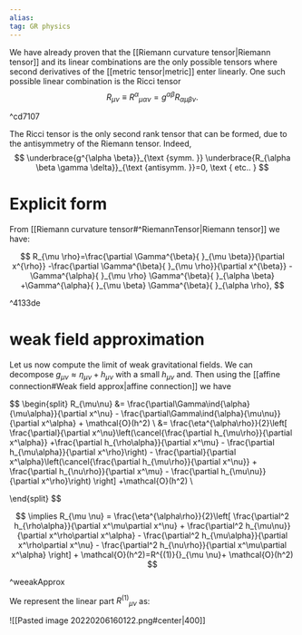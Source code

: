 ```yaml
---
alias:
tag: GR physics
---
```


We have already proven that the [[Riemann curvature tensor|Riemann tensor]] and its linear combinations are the only possible tensors where second derivatives of the [[metric tensor|metric]] enter linearly. One such possible linear combination is the Ricci tensor
$$
R_{\mu \nu} \equiv R^{\alpha}{ }_{\mu \alpha \nu}=g^{\alpha \beta} R_{\alpha \mu \beta \nu} .
$$

^cd7107

The Ricci tensor is the only second rank tensor that can be formed, due to the antisymmetry of the Riemann tensor. Indeed,
$$
\underbrace{g^{\alpha \beta}}_{\text {symm. }} \underbrace{R_{\alpha \beta \gamma \delta}}_{\text {antisymm. }}=0, \text { etc.. }
$$

# Explicit form


From [[Riemann curvature tensor#^RiemannTensor|Riemann tensor]] we have:

$$
R_{\mu \rho}=\frac{\partial \Gamma^{\beta}{ }_{\mu \beta}}{\partial x^{\rho}}
-\frac{\partial \Gamma^{\beta}{ }_{\mu \rho}}{\partial x^{\beta}}
-\Gamma^{\alpha}{ }_{\mu \rho} \Gamma^{\beta}{ }_{\alpha \beta}
+\Gamma^{\alpha}{ }_{\mu \beta} \Gamma^{\beta}{ }_{\alpha \rho},
$$

^4133de


# weak field approximation



Let us now compute the limit of weak gravitational fields. We can decompose $g_{\mu \nu} \approx \eta_{\mu \nu}+h_{\mu \nu}$ with a small $h_{\mu \nu}$ and. Then using the [[affine connection#Weak field approx|affine connection]] we have

$$
\begin{split}
    R_{\mu\nu} &= \frac{\partial\Gamma\ind{\alpha}{\mu\alpha}}{\partial x^\nu} - \frac{\partial\Gamma\ind{\alpha}{\mu\nu}}{\partial x^\alpha} + \mathcal{O}(h^2) \\
    &= \frac{\eta^{\alpha\rho}}{2}\left[ \frac{\partial}{\partial x^\nu}\left(\cancel{\frac{\partial h_{\mu\rho}}{\partial x^\alpha}} +\frac{\partial h_{\rho\alpha}}{\partial x^\mu} - \frac{\partial h_{\mu\alpha}}{\partial x^\rho}\right) - \frac{\partial}{\partial x^\alpha}\left(\cancel{\frac{\partial h_{\mu\rho}}{\partial x^\nu}} + \frac{\partial h_{\nu\rho}}{\partial x^\mu} - \frac{\partial h_{\mu\nu}}{\partial x^\rho}\right) \right] +\mathcal{O}(h^2) \\
    
\end{split}
$$


$$
\implies R_{\mu \nu}  = \frac{\eta^{\alpha\rho}}{2}\left[ \frac{\partial^2 h_{\rho\alpha}}{\partial x^\mu\partial x^\nu} + \frac{\partial^2 h_{\mu\nu}}{\partial x^\rho\partial x^\alpha} - \frac{\partial^2 h_{\mu\alpha}}{\partial x^\rho\partial x^\nu} - \frac{\partial^2 h_{\nu\rho}}{\partial x^\mu\partial x^\alpha} \right] + \mathcal{O}(h^2)=R^{(1)}{}_{\mu \nu}+ \mathcal{O}(h^2)
$$

^weeakApprox

We represent the linear part $R^{(1)}{}_{\mu \nu}$ as:

![[Pasted image 20220206160122.png#center|400]]